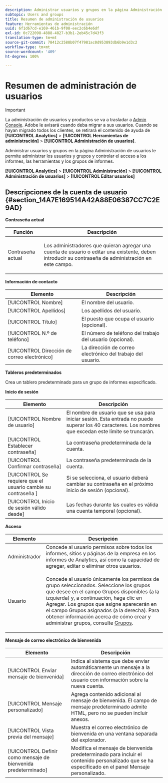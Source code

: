 ```yaml
---
description: Administrar usuarios y grupos en la página Administración de usuarios le permite administrar los usuarios y grupos y controlar el acceso a los informes, las herramientas y los grupos de informes.
subtopic: Users and groups
title: Resumen de administración de usuarios
feature: Herramientas de administración
uuid: 6f1d67cd-e169-461b-9f08-eec2c6b4e6df
exl-id: 0c722098-4888-4827-b3b1-2eb45c7d43f3
translation-type: tm+mt
source-git-commit: 78412c2588b07f47981ac0d953893db6b9e1d3c2
workflow-type: tm+mt
source-wordcount: '409'
ht-degree: 100%

---
```


# Resumen de administración de usuarios

>[!IMPORTANT]
>
>La administración de usuarios y productos se va a trasladar a [Admin Console](https://helpx.adobe.com/es/enterprise/using/admin-console.html). Adobe le avisará cuando deba migrar a sus usuarios. Cuando se hayan migrado todos los clientes, se retirará el contenido de ayuda de **[!UICONTROL Analytics]** > **[!UICONTROL Herramientas de administración]** > **[!UICONTROL Administración de usuarios]**.

Administrar usuarios y grupos en la página Administración de usuarios le permite administrar los usuarios y grupos y controlar el acceso a los informes, las herramientas y los grupos de informes.

**[!UICONTROL Analytics]** > **[!UICONTROL Administración]** > **[!UICONTROL Administración de usuarios]** > **[!UICONTROL Editar usuarios]**

## Descripciones de la cuenta de usuario {#section_14A7E169514A42A88E06387CC7C2E9AD}

**Contraseña actual**

<table id="table_91D1FD20C4C1411292252364328677AF"> 
 <thead> 
  <tr> 
   <th colname="col1" class="entry"> Función </th> 
   <th colname="col2" class="entry"> Descripción </th> 
  </tr> 
 </thead>
 <tbody> 
  <tr> 
   <td colname="col1"> Contraseña actual </td> 
   <td colname="col2"> <p>Los administradores que quieran agregar una cuenta de usuario o editar una existente, deben introducir su contraseña de administración en este campo. </p> </td> 
  </tr> 
 </tbody> 
</table>

**Información de contacto**

| Elemento | Descripción |
|---|---|
| [!UICONTROL Nombre] | El nombre del usuario. |
| [!UICONTROL Apellidos] | Los apellidos del usuario. |
| [!UICONTROL Título] | El puesto que ocupa el usuario (opcional). |
| [!UICONTROL N.º de teléfono] | El número de teléfono del trabajo del usuario (opcional). |
| [!UICONTROL Dirección de correo electrónico] | La dirección de correo electrónico del trabajo del usuario. |

**Tableros predeterminados**

Crea un tablero predeterminado para un grupo de informes especificado.

**Inicio de sesión**

| Elemento | Descripción |
|---|---|
| [!UICONTROL Nombre de usuario] | El nombre de usuario que se usa para iniciar sesión. Esta entrada no puede superar los 40 caracteres. Los nombres que excedan este límite se truncarán. |
| [!UICONTROL Establecer contraseña] | La contraseña predeterminada de la cuenta. |
| [!UICONTROL Confirmar contraseña] | La contraseña predeterminada de la cuenta. |
| [!UICONTROL Se requiere que el usuario cambie su contraseña ] | Si se selecciona, el usuario deberá cambiar su contraseña en el próximo inicio de sesión (opcional). |
| [!UICONTROL Inicio de sesión válido desde] | Las fechas durante las cuales es válida una cuenta temporal (opcional). |

**Acceso**

<table id="table_5CAF9AAAE7E648B4887CEB7D682292F2"> 
 <thead> 
  <tr> 
   <th colname="col1" class="entry"> Elemento </th> 
   <th colname="col2" class="entry"> Descripción </th> 
  </tr> 
 </thead>
 <tbody> 
  <tr> 
   <td colname="col1"> <span class="wintitle"> Administrador</span> </td> 
   <td colname="col2"> Concede al usuario permisos sobre todos los informes, sitios y páginas de la empresa en los informes de Analytics, así como la capacidad de agregar, editar o eliminar otros usuarios. </td> 
  </tr> 
  <tr> 
   <td colname="col1"> <span class="wintitle"> Usuario</span> </td> 
   <td colname="col2"> <p> Concede al usuario únicamente los permisos de grupo seleccionados. Seleccione los grupos que desee en el campo <span class="uicontrol">Grupos disponibles</span> (a la izquierda) y, a continuación, haga clic en <span class="uicontrol">Agregar</span>. Los grupos que asigne aparecerán en el campo <span class="uicontrol">Grupos asignados</span> (a la derecha). Para obtener información acerca de cómo crear y administrar grupos, consulte <a href="/help/admin/user-management2/c-user-groups/groups.md"> Grupos</a>. </p> </td> 
  </tr> 
 </tbody> 
</table>

**Mensaje de correo electrónico de bienvenida**

| Elemento | Descripción |
|---|---|
| [!UICONTROL Enviar mensaje de bienvenida] | Indica al sistema que debe enviar automáticamente un mensaje a la dirección de correo electrónico del usuario con información sobre la nueva cuenta. |
| [!UICONTROL Mensaje personalizado] | Agrega contenido adicional al mensaje de bienvenida. El campo de mensaje predeterminado admite HTML, pero no se pueden incluir anexos. |
| [!UICONTROL Vista previa del mensaje] | Muestra el correo electrónico de bienvenida en una ventana separada del explorador. |
| [!UICONTROL Definir como mensaje de bienvenida predeterminado] | Modifica el mensaje de bienvenida predeterminado para incluir el contenido personalizado que se ha especificado en el panel Mensaje personalizado. |
